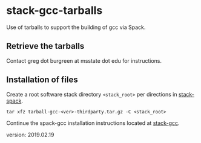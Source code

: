 stack-gcc-tarballs
=================

Use of tarballs to support the building of gcc via Spack.

Retrieve the tarballs
---------------------

Contact greg dot burgreen at msstate dot edu for instructions.

Installation of files
---------------------

Create a root software stack directory `<stack_root>` per directions in [stack-spack](https://github.com/burgreen/stack-spack).

```
tar xfz tarball-gcc-<ver>-thirdparty.tar.gz -C <stack_root>
```

Continue the spack-gcc installation instructions located at [stack-gcc](https://github.com/burgreen/stack-gcc).

version: 2019.02.19

